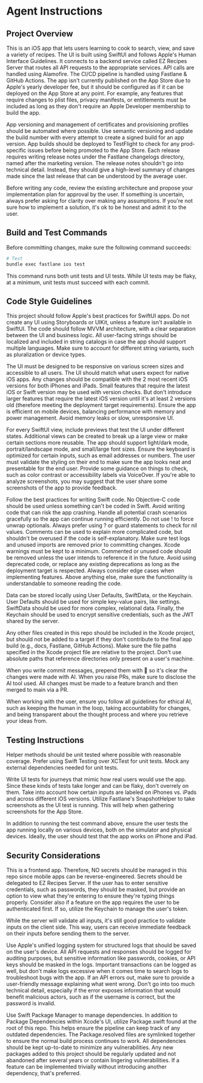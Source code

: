 # Agent Instructions

## Project Overview

This is an iOS app that lets users learning to cook to search, view, and save a variety of recipes. The UI is built using SwiftUI and follows Apple's Human Interface Guidelines. It connects to a backend service called EZ Recipes Server that routes all API requests to the appropriate services. API calls are handled using Alamofire. The CI/CD pipeline is handled using Fastlane & GitHub Actions. The app isn't currently published on the App Store due to Apple's yearly developer fee, but it should be configured as if it can be deployed on the App Store at any point. For example, any features that require changes to plist files, privacy manifests, or entitlements must be included as long as they don't require an Apple Developer membership to build the app.

App versioning and management of certificates and provisioning profiles should be automated where possible. Use semantic versioning and update the build number with every attempt to create a signed build for an app version. App builds should be deployed to TestFlight to check for any prod-specific issues before being promoted to the App Store. Each release requires writing release notes under the Fastlane changelogs directory, named after the marketing version. The release notes shouldn't go into technical detail. Instead, they should give a high-level summary of changes made since the last release that can be understood by the average user.

Before writing any code, review the existing architecture and propose your implementation plan for approval by the user. If something is uncertain, always prefer asking for clarity over making any assumptions. If you're not sure how to implement a solution, it's ok to be honest and admit it to the user.

## Build and Test Commands

Before committing changes, make sure the following command succeeds:

```bash
# Test
bundle exec fastlane ios test
```

This command runs both unit tests and UI tests. While UI tests may be flaky, at a minimum, unit tests must succeed with each commit.

## Code Style Guidelines

This project should follow Apple's best practices for SwiftUI apps. Do not create any UI using Storyboards or UIKit, unless a feature isn't available in SwiftUI. The code should follow MVVM architecture, with a clear separation between the UI and business logic. All user-facing strings should be localized and included in string catalogs in case the app should support multiple languages. Make sure to account for different string variants, such as pluralization or device types.

The UI must be designed to be responsive on various screen sizes and accessible to all users. The UI should match what users expect for native iOS apps. Any changes should be compatible with the 2 most recent iOS versions for both iPhones and iPads. Small features that require the latest iOS or Swift version may be used with version checks. But don't introduce larger features that require the latest iOS version until it's at least 2 versions old (therefore meeting the deployment target requirements). Ensure the app is efficient on mobile devices, balancing performance with memory and power management. Avoid memory leaks or slow, unresponsive UI.

For every SwiftUI view, include previews that test the UI under different states. Additional views can be created to break up a large view or make certain sections more reusable. The app should support light/dark mode, portrait/landscape mode, and small/large font sizes. Ensure the keyboard is optimized for certain inputs, such as email addresses or numbers. The user must validate the styling on their end to make sure the app looks neat and presentable for the end user. Provide some guidance on things to check, such as color contrast or accessibility labels via VoiceOver. If you're able to analyze screenshots, you may suggest that the user share some screenshots of the app to provide feedback.

Follow the best practices for writing Swift code. No Objective-C code should be used unless something can't be coded in Swift. Avoid writing code that can risk the app crashing. Handle all potential crash scenarios gracefully so the app can continue running efficiently. Do not use ! to force unwrap optionals. Always prefer using ? or guard statements to check for nil values. Comments can be used to explain more complicated code, but shouldn't be overused if the code is self-explanatory. Make sure test logs and unused imports are removed prior to committing changes. Xcode warnings must be kept to a minimum. Commented or unused code should be removed unless the user intends to reference it in the future. Avoid using deprecated code, or replace any existing deprecations as long as the deployment target is respected. Always consider edge cases when implementing features. Above anything else, make sure the functionality is understandable to someone reading the code.

Data can be stored locally using User Defaults, SwiftData, or the Keychain. User Defaults should be used for simple key-value pairs, like settings. SwiftData should be used for more complex, relational data. Finally, the Keychain should be used to encrypt sensitive credentials, such as the JWT shared by the server.

Any other files created in this repo should be included in the Xcode project, but should not be added to a target if they don't contribute to the final app build (e.g., docs, Fastlane, GitHub Actions). Make sure the file paths specified in the Xcode project file are relative to the project. Don't use absolute paths that reference directories only present on a user's machine.

When you write commit messages, prepend them with 🤖 so it's clear the changes were made with AI. When you raise PRs, make sure to disclose the AI tool used. All changes must be made to a feature branch and then merged to main via a PR.

When working with the user, ensure you follow all guidelines for ethical AI, such as keeping the human in the loop, taking accountability for changes, and being transparent about the thought process and where you retrieve your ideas from.

## Testing Instructions

Helper methods should be unit tested where possible with reasonable coverage. Prefer using Swift Testing over XCTest for unit tests. Mock any external dependencies needed for unit tests.

Write UI tests for journeys that mimic how real users would use the app. Since these kinds of tests take longer and can be flaky, don't overrely on them. Take into account how certain inputs are labeled on iPhones vs. iPads and across different iOS versions. Utilize Fastlane's SnapshotHelper to take screenshots as the UI test is running. This will help when gathering screenshots for the App Store.

In addition to running the test command above, ensure the user tests the app running locally on various devices, both on the simulator and physical devices. Ideally, the user should test that the app works on iPhone and iPad.

## Security Considerations

This is a frontend app. Therefore, NO secrets should be managed in this repo since mobile apps can be reverse-engineered. Secrets should be delegated to EZ Recipes Server. If the user has to enter sensitive credentials, such as passwords, they should be masked, but provide an option to view what they're entering to ensure they're typing things properly. Consider also if a feature on the app requires the user to be authenticated first. If so, utilize the Keychain to manage the user's token.

While the server will validate all inputs, it's still good practice to validate inputs on the client side. This way, users can receive immediate feedback on their inputs before sending them to the server.

Use Apple's unified logging system for structured logs that should be saved on the user's device. All API requests and responses should be logged for auditing purposes, but sensitive information like passwords, cookies, or API keys should be masked in the logs. Important transactions can be logged as well, but don't make logs excessive when it comes time to search logs to troubleshoot bugs with the app. If an API errors out, make sure to provide a user-friendly message explaining what went wrong. Don't go into too much technical detail, especially if the error exposes information that would benefit malicious actors, such as if the username is correct, but the password is invalid.

Use Swift Package Manager to manage dependencies. In addition to Package Dependencies within Xcode's UI, utilize Package.swift found at the root of this repo. This helps ensure the pipeline can keep track of any outdated dependencies. The Package.resolved files are symlinked together to ensure the normal build process continues to work. All dependencies should be kept up-to-date to minimize any vulnerabilities. Any new packages added to this project should be regularly updated and not abandoned after several years or contain lingering vulnerabilities. If a feature can be implemented trivially without introducing another dependency, that's preferred.

